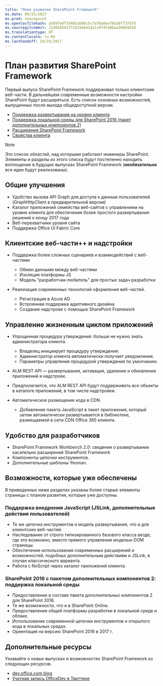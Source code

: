 ```yaml
---
title: "План развития SharePoint Framework"
ms.date: 09/25/2017
ms.prod: sharepoint
ms.openlocfilehash: a5097e0f7d465ab00c5c7a76a8ee78e10f737d7d
ms.sourcegitcommit: 11d9185437fc819ab41421c0f4fe06aa300b9d28
ms.translationtype: HT
ms.contentlocale: ru-RU
ms.lasthandoff: 10/25/2017
---
```

# <a name="sharepoint-framework-roadmap"></a>План развития SharePoint Framework

Первый выпуск SharePoint Framework поддерживал только клиентские веб-части. В дальнейшем современные возможности настройки SharePoint будут расширяться. Есть список основных возможностей, выпущенных после выхода общедоступной версии.

- [Поддержка развертывания на уровне клиента](./tenant-scoped-deployment.md)
- [Поддержка локальной среды для SharePoint 2016 (пакет дополнительных компонентов 2)](./sharepoint-2016-support.md)
- [Расширения SharePoint Framework](./extensions/overview-extensions.md)
- [Свойства клиента](./tenant-properties.md)


> [!NOTE]
> Это список областей, над которыми работают инженеры SharePoint. Элементы и разделы из этого списка будут постепенно находить воплощение в будущих выпусках SharePoint Framework (**необязательно** все идеи будут реализованы).

## <a name="general-improvements"></a>Общие улучшения

- Удобство вызова API Graph для доступа к данным пользователей (GraphHttpClient в предварительной версии)
- Каталог приложений семейства веб-сайтов с управлением на уровне клиента для обеспечения более простого развертывания решений к концу 2017 года
- Веб-перехватчики уровня сайта
- Поддержка Office UI Fabric Core

## <a name="client-side-web-parts-and-add-ins"></a>Клиентские веб-части++ и надстройки

- Поддержка более сложных сценариев и взаимодействий с веб-частями
    - Обмен данными между веб-частями
    - Изоляция платформы JS
    - Модель "разработчик-любитель" для простых задач разработки

- Реализация современных технологий оформления веб-частей. 
    - Регистрация в Azure AD
    - Встроенная поддержка адаптивного дизайна
    - Создание надстроек с помощью SharePoint Framework


## <a name="application-lifecycle-management"></a>Управление жизненным циклом приложений

- Упрощенная процедура утверждения: больше не нужно знать администратора клиента.
    - Владелец инициирует процедуру утверждения.
    - Администратор клиента автоматически получает уведомление. 
    - Параметры управления процедурой утверждения по умолчанию.

- ALM REST API — развертывание, активация, удаление и обновление приложений и надстроек.
- Предполагается, что ALM REST API будут поддерживать *все* объекты в каталоге приложений, в том числе надстройки.
- Автоматическое размещение кода в CDN.
    - Добавление пакета JavaScript в пакет приложения, который затем автоматически развертывается в библиотеке, размещаемой в сети CDN Office 365 клиента.


## <a name="developer-experience"></a>Удобство для разработчиков
- SharePoint Framework Workbench 2.0: сведения о развертывании касательно расширений SharePoint Framework
- Компоненты цепочки инструментов.
- Дополнительные шаблоны Yeoman.

## <a name="already-shipped-capabilities"></a>Возможности, которые уже обеспечены

В приведенных ниже разделах указаны более старые элементы страницы с планом развития, которые уже доступны.

### <a name="javascript-embedding-support-jslink-user-custom-actions"></a>Поддержка внедрения JavaScript (JSLink, дополнительные действия пользователей) 

- Те же цепочка инструментов и модель развертывания, что и для клиентских веб-частей.
- Наследование от строго типизированного базового класса везде, где это возможно, вместо прямого управления моделью DOM страницы.
- Обеспечение использования современных расширений и возможностей, подобных дополнительным действиям и JSLink, в случае классического варианта.
- Работа с NoScript через каталог приложений клиента.

### <a name="on-premises-support---sharepoint-2016-feature-pack-2"></a>SharePoint 2016 с пакетом дополнительных компонентов 2: поддержка локальной среды

- Предоставление в составе пакета дополнительных компонентов 2 для SharePoint 2016.
- Те же возможности, что и в SharePoint Online.
- Предоставление общей платформы разработки в локальной среде и облаке.
- Использование современной цепочки инструментов и открытого кода в локальных средах.
- Ориентация на версию SharePoint 2016 в 2017 г.


## <a name="additional-resources"></a>Дополнительные ресурсы
Узнавайте о новых выпусках и возможностях SharePoint Framework из следующих ресурсов.

* [dev.office.com blog](https://dev.office.com/blogs)
* [Учетная запись OfficeDev в Твиттере](https://twitter.com/officedev)
